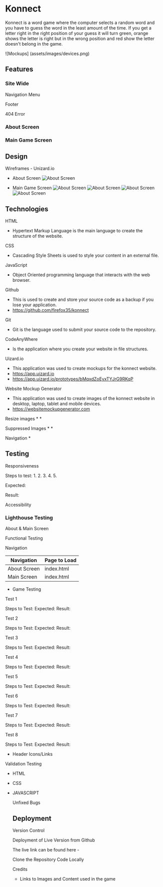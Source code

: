 # Konnect

Konnect is a word game where the computer selects a random word and you have to guess the word in the least amount of the time. If you get a letter right in the right position of your guess it will turn green, orange shows the letter is right but in the wrong position and red show the letter doesn't belong in the game. 


![Mockups] (assets/images/devices.png)

## Features

### Site Wide

Navigation Menu

Footer

404 Error

### About Screen

### Main Game Screen


## Design

Wireframes - Unizard.io

* About Screen
![About Screen](assets/images/screen1.jpeg)

* Main Game Screen
![About Screen](assets/images/screen2.jpeg)
![About Screen](assets/images/screen3.jpeg)
![About Screen](assets/images/screen4.jpeg)
![About Screen](assets/images/screen5.jpeg)

## Technologies

HTML
* Hypertext Markup Language is the main language to create the structure of the website.

CSS
* Cascading Style Sheets is used to style your content in an external file.

JavaScript
* Object Oriented programming language that interacts with the web browser.

Github
* This is used to create and store your source code as a backup if you lose your application.
* <https://github.com/firefox35/konnect> 

Git
* Git is the language used to submit your source code to the repository.

CodeAnyWhere
* Is the application where you create your website in file structures.

Uizard.io
* This application was used to create mockups for the konnect website.
* <https://app.uizard.io>
* <https://app.uizard.io/prototypes/bMqxdZoEyxTYJrG9RKqP>

Website Mockup Generator
* This application was used to create images of the konnect website in desktop, laptop, tablet and mobile devices.
* <https://websitemockupgenerator.com>

Resize images
*
*

Suppressed Images
*
*

Navigation 
*

## Testing

Responsiveness

Steps to test:
1.
2.
3.
4.
5.

Expected:


Result:


Accessibility



### Lighthouse Testing

About & Main Screen


Functional Testing


Navigation

|     Navigation   |  Page to Load  |
|------------------|----------------|
|   About Screen   |  index.html    |
|   Main  Screen   |  index.html    |

 * Game Testing

 Test 1

 Steps to Test:
 Expected:
 Result:

 Test 2

 Steps to Test:
 Expected:
 Result:

 Test 3

 Steps to Test:
 Expected:
 Result:

 Test 4

 Steps to Test:
 Expected:
 Result:

 Test 5

 Steps to Test:
 Expected:
 Result:

 Test 6

 Steps to Test:
 Expected:
 Result:

 Test 7

 Steps to Test:
 Expected:
 Result:

 Test 8

 Steps to Test:
 Expected:
 Result:

  * Header Icons/Links

  Validation Testing
* HTML
* CSS
* JAVASCRIPT

  Unfixed Bugs

  ## Deployment
  Version Control

  Deployment of Live Version from Github

  The live link can be found here -

  Clone the Repository Code Locally

  Credits
  * Links to Images and Content used in the game

